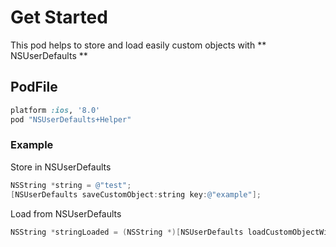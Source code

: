# Get Started

This pod helps to store and load easily custom objects with ** NSUserDefaults **

## PodFile

```ruby
platform :ios, '8.0'
pod "NSUserDefaults+Helper"
```

### Example

Store in NSUserDefaults

```objective-c
NSString *string = @"test";
[NSUserDefaults saveCustomObject:string key:@"example"];
```

Load from NSUserDefaults

```objective-c
NSString *stringLoaded = (NSString *)[NSUserDefaults loadCustomObjectWithKey:@"example"];
```
